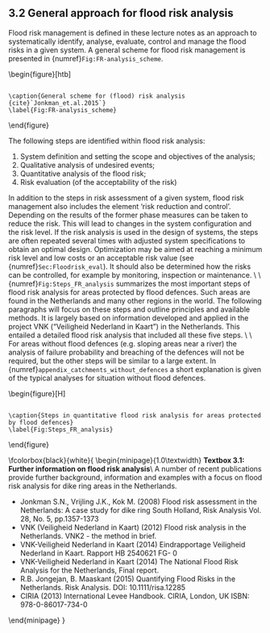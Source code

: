 ## 3.2 General approach for flood risk analysis

Flood risk management is defined in these lecture notes as an approach to systematically identify, analyse, evaluate, control and manage the flood risks in a given system. A general scheme for flood risk management is presented in {numref}`Fig:FR-analysis_scheme`.

\begin{figure}[htb] 

```{figure} images/figh3_3
```
 	\caption{General scheme for (flood) risk analysis {cite}`Jonkman_et.al.2015`}
 	\label{Fig:FR-analysis_scheme}

\end{figure}

The following steps are identified within flood risk analysis:
1. System definition and setting the scope and objectives of the analysis;
1. Qualitative analysis of undesired events;
1. Quantitative analysis of the flood risk;
1. Risk evaluation (of the acceptability of the risk)

In addition to the steps in risk assessment of a given system, flood risk management also includes the element ‘risk reduction and control’. Depending on the results of the former phase measures can be taken to reduce the risk. This will lead to changes in the system configuration and the risk level. If the risk analysis is used in the design of systems, the steps are often repeated several times with adjusted system specifications to obtain an optimal design. Optimization may be aimed at reaching a minimum risk level and low costs or an acceptable risk value (see {numref}`Sec:Floodrisk_eval`). It should also be determined how the risks can be controlled, for example by monitoring, inspection or maintenance.
\\ \\
{numref}`Fig:Steps_FR_analysis` summarizes the most important steps of flood risk analysis for areas protected by flood defences. Such areas are found in the Netherlands and many other regions in the world. The following paragraphs will focus on these steps and outline principles and available methods. It is largely based on information developed and applied in the project VNK (“Veiligheid Nederland in Kaart”) in the Netherlands. This entailed a detailed flood risk analysis that included all these five steps.
\\ \\
For areas without flood defences (e.g. sloping areas near a river) the analysis of failure probability and breaching of the defences will not be required, but the other steps will be similar to a large extent. In {numref}`appendix_catchments_without_defences` a short explanation is given of the typical analyses for situation without flood defences.

\begin{figure}[H] 

```{figure} images/figh3_4
```
 	\caption{Steps in quantitative flood risk analysis for areas protected by flood defences}
 	\label{Fig:Steps_FR_analysis}

\end{figure}

\fcolorbox{black}{white}{
        \begin{minipage}{1.0\textwidth}
**Textbox 3.1: Further information on flood risk analysis**\\
A number of recent publications provide further background, information and examples with a focus on flood risk analysis for dike ring areas in the Netherlands.
- Jonkman S.N., Vrijling J.K., Kok M. (2008) Flood risk assessment in the Netherlands: A case study for dike ring South Holland, Risk Analysis Vol. 28, No. 5, pp.1357-1373
- VNK (Veiligheid Nederland in Kaart) (2012) Flood risk analysis in the Netherlands. VNK2 - the method in brief.
- VNK-Veiligheid Nederland in Kaart (2014) Eindrapportage Veiligheid Nederland in Kaart. Rapport HB 2540621 FG- 0
- VNK-Veiligheid Nederland in Kaart (2014) The National Flood Risk
Analysis for the Netherlands, Final report. 
- R.B. Jongejan, B. Maaskant (2015) Quantifying Flood Risks in the Netherlands. Risk Analysis. DOI: 10.1111/risa.12285
- CIRIA (2013) International Levee Handbook. CIRIA, London, UK ISBN: 978-0-86017-734-0

\end{minipage}
}